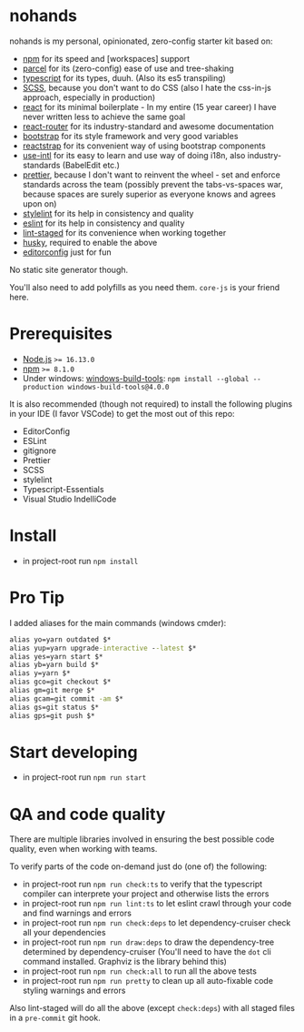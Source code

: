 # nohands

nohands is my personal, opinionated, zero-config starter kit based on:

- [npm](https://npmjs.com/) for its speed and [workspaces] support
- [parcel](https://parceljs.org/) for its (zero-config) ease of use and tree-shaking
- [typescript](https://www.typescriptlang.org/) for its types, duuh. (Also its es5 transpiling)
- [SCSS](https://sass-lang.com/), because you don't want to do CSS (also I hate the css-in-js approach, especially in production)
- [react](https://reactjs.org/) for its minimal boilerplate - In my entire (15 year career) I have never written less to achieve the same goal
- [react-router](https://reactrouter.com/web/guides/quick-start) for its industry-standard and awesome documentation
- [bootstrap](https://getbootstrap.com/docs/5.0/getting-started/introduction/) for its style framework and very good variables
- [reactstrap](https://reactstrap.github.io/) for its convenient way of using bootstrap components
- [use-intl](https://www.npmjs.com/package/use-intl) for its easy to learn and use way of doing i18n, also industry-standards (BabelEdit etc.)
- [prettier](https://prettier.io/), because I don't want to reinvent the wheel - set and enforce standards across the team (possibly prevent the tabs-vs-spaces war, because spaces are surely superior as everyone knows and agrees upon on)
- [stylelint](https://stylelint.io/) for its help in consistency and quality
- [eslint](https://eslint.org/) for its help in consistency and quality
- [lint-staged](https://github.com/okonet/lint-staged) for its convenience when working together
- [husky](https://typicode.github.io/husky/), required to enable the above
- [editorconfig](https://editorconfig.org/) just for fun

No static site generator though.

You'll also need to add polyfills as you need them. `core-js` is your friend here.

# Prerequisites

- [Node.js](https://nodejs.org/) `>= 16.13.0`
- [npm](https://npmjs.com/) `>= 8.1.0`
- Under windows: [windows-build-tools](https://www.npmjs.com/package/windows-build-tools): `npm install --global --production windows-build-tools@4.0.0`

It is also recommended (though not required) to install the following plugins in your IDE (I favor VSCode) to get the most out of this repo:

- EditorConfig
- ESLint
- gitignore
- Prettier
- SCSS
- stylelint
- Typescript-Essentials
- Visual Studio IndelliCode

# Install

- in project-root run `npm install`

# Pro Tip

I added aliases for the main commands (windows cmder):

```cmd
alias yo=yarn outdated $*
alias yup=yarn upgrade-interactive --latest $*
alias yes=yarn start $*
alias yb=yarn build $*
alias y=yarn $*
alias gco=git checkout $*
alias gm=git merge $*
alias gcam=git commit -am $*
alias gs=git status $*
alias gps=git push $*
```

# Start developing

- in project-root run `npm run start`

# QA and code quality

There are multiple libraries involved in ensuring the best possible code quality, even when working with teams.

To verify parts of the code on-demand just do (one of) the following:

- in project-root run `npm run check:ts` to verify that the typescript compiler can interprete your project and otherwise lists the errors
- in project-root run `npm run lint:ts` to let eslint crawl through your code and find warnings and errors
- in project-root run `npm run check:deps` to let dependency-cruiser check all your dependencies
- in project-root run `npm run draw:deps` to draw the dependency-tree determined by dependency-cruiser (You'll need to have the `dot` cli command installed. Graphviz is the library behind this)
- in project-root run `npm run check:all` to run all the above tests
- in project-root run `npm run pretty` to clean up all auto-fixable code styling warnings and errors

Also lint-staged will do all the above (except `check:deps`) with all staged files in a `pre-commit` git hook.
